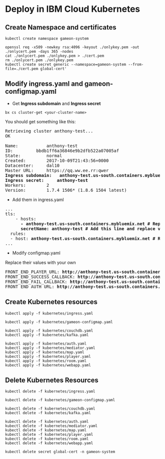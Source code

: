 # Deploy in IBM Cloud Kubernetes

## Create Namespace and certificates

```
kubectl create namespace gameon-system

openssl req -x509 -newkey rsa:4096 -keyout ./onlykey.pem -out ./onlycert.pem -days 365 -nodes
cat ./onlycert.pem ./onlykey.pem > ./cert.pem
rm ./onlycert.pem ./onlykey.pem
kubectl create secret generic --namespace=gameon-system --from-file=./cert.pem global-cert'
```

## Modify ingress.yaml and gameon-configmap.yaml

* Get **Ingress subdomain** and **Ingress secret**

```
bx cs cluster-get <your-cluster-name>
```

You should get something like this:

<pre>
Retrieving cluster anthony-test...
OK

Name:			anthony-test
ID:			bbdb1ff6a36846e9b2dfb522a07005af
State:			normal
Created:		2017-10-09T21:43:56+0000
Datacenter:		dal10
Master URL:		https://qq.ww.ee.rr:qwer
<b>Ingress subdomain:	anthony-test.us-south.containers.mybluemix.net
Ingress secret:		anthony-test</b>
Workers:		2
Version:		1.7.4_1506* (1.8.6_1504 latest)
</pre>

* Add them in ingress.yaml

<pre>
...
tls:
    - hosts:
      <b>- anthony-test.us-south.containers.mybluemix.net # Replace value with your own
      secretName: anthony-test # Add this line and replace value with your own</b>
  rules:
  - host: <b>anthony-test.us-south.containers.mybluemix.net # Replace value with your own</b>
...
</pre>

* Modify configmap.yaml

Replace their values with your own

<pre>
FRONT_END_PLAYER_URL: <b>http://anthony-test.us-south.containers.mybluemix.net/players/v1/accounts</b>
FRONT_END_SUCCESS_CALLBACK: <b>http://anthony-test.us-south.containers.mybluemix.net/#/login/callback</b>
FRONT_END_FAIL_CALLBACK: <b>http://anthony-test.us-south.containers.mybluemix.net/#/game</b>
FRONT_END_AUTH_URL: <b>http://anthony-test.us-south.containers.mybluemix.net/auth</b>
</pre>

## Create Kubernetes resources

```
kubectl apply -f kubernetes/ingress.yaml

kubectl apply -f kubernetes/gameon-configmap.yaml 

kubectl apply -f kubernetes/couchdb.yaml
kubectl apply -f kubernetes/kafka.yaml

kubectl apply -f kubernetes/auth.yaml
kubectl apply -f kubernetes/mediator.yaml
kubectl apply -f kubernetes/map.yaml
kubectl apply -f kubernetes/player.yaml
kubectl apply -f kubernetes/room.yaml
kubectl apply -f kubernetes/webapp.yaml
```

## Delete Kubernetes Resources

```
kubectl delete -f kubernetes/ingress.yaml

kubectl delete -f kubernetes/gameon-configmap.yaml 

kubectl delete -f kubernetes/couchdb.yaml
kubectl delete -f kubernetes/kafka.yaml

kubectl delete -f kubernetes/auth.yaml
kubectl delete -f kubernetes/mediator.yaml
kubectl delete -f kubernetes/map.yaml
kubectl delete -f kubernetes/player.yaml
kubectl delete -f kubernetes/room.yaml
kubectl delete -f kubernetes/webapp.yaml

kubectl delete secret global-cert -n gameon-system
```
